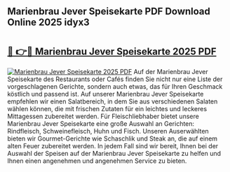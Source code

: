 ## Marienbrau Jever Speisekarte PDF Download Online 2025 idyx3

# <h2><a href="http://gccld4n.nevu.top/?p=Marienbrau+Jever+Speisekarte">🔗 👉🔴 Marienbrau Jever Speisekarte 2025 PDF</a></h2>

[![Marienbrau Jever Speisekarte 2025 PDF](https://i.imgur.com/dBaPXMq.png)](http://gccld4n.nevu.top/?p=Marienbrau+Jever+Speisekarte)
Auf der Marienbrau Jever Speisekarte des Restaurants oder Cafés finden Sie nicht nur eine Liste der vorgeschlagenen Gerichte, sondern auch etwas, das für Ihren Geschmack köstlich und passend ist. Auf unserer Marienbrau Jever Speisekarte empfehlen wir einen Salatbereich, in dem Sie aus verschiedenen Salaten wählen können, die mit frischen Zutaten für ein leichtes und leckeres Mittagessen zubereitet werden. Für Fleischliebhaber bietet unsere Marienbrau Jever Speisekarte eine große Auswahl an Gerichten: Rindfleisch, Schweinefleisch, Huhn und Fisch. Unseren Auserwählten bieten wir Gourmet-Gerichte wie Schaschlik und Steak an, die auf einem alten Feuer zubereitet werden. In jedem Fall sind wir bereit, Ihnen bei der Auswahl der Speisen auf der Marienbrau Jever Speisekarte zu helfen und Ihnen einen angenehmen und angenehmen Service zu bieten.
